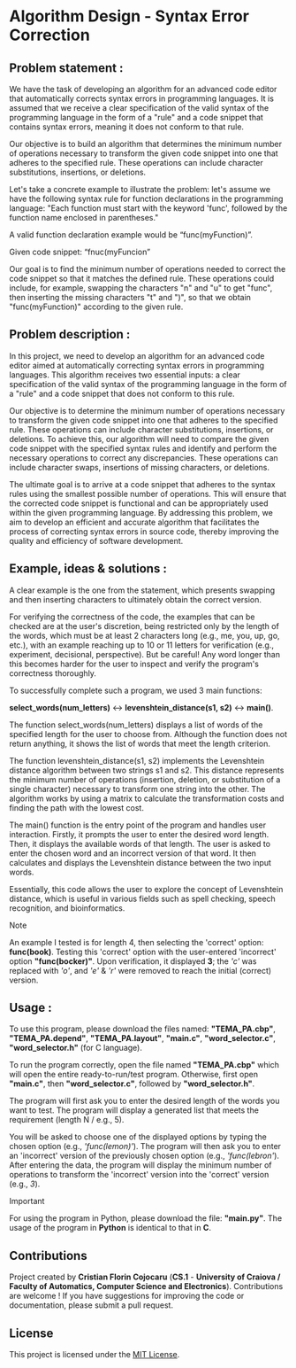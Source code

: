 # Algorithm Design - Syntax Error Correction


## Problem statement : 
We have the task of developing an algorithm for an advanced code editor that automatically corrects syntax errors in programming languages. It is assumed that we receive a clear specification of the valid syntax of the programming language in the form of a "rule" and a code snippet that contains syntax errors, meaning it does not conform to that rule.

Our objective is to build an algorithm that determines the minimum number of operations necessary to transform the given code snippet into one that adheres to the specified rule. These operations can include character substitutions, insertions, or deletions.

Let's take a concrete example to illustrate the problem: let's assume we have the following syntax rule for function declarations in the programming language:
"Each function must start with the keyword 'func', followed by the function name enclosed in parentheses."

A valid function declaration example would be “func(myFunction)”.

Given code snippet: “fnuc(myFuncion”

Our goal is to find the minimum number of operations needed to correct the code snippet so that it matches the defined rule. These operations could include, for example, swapping the characters "n" and "u" to get "func", then inserting the missing characters "t" and ")", so that we obtain "func(myFunction)" according to the given rule.


## Problem description :
In this project, we need to develop an algorithm for an advanced code editor aimed at automatically correcting syntax errors in programming languages. This algorithm receives two essential inputs: a clear specification of the valid syntax of the programming language in the form of a "rule" and a code snippet that does not conform to this rule.

Our objective is to determine the minimum number of operations necessary to transform the given code snippet into one that adheres to the specified rule. These operations can include character substitutions, insertions, or deletions.
To achieve this, our algorithm will need to compare the given code snippet with the specified syntax rules and identify and perform the necessary operations to correct any discrepancies. These operations can include character swaps, insertions of missing characters, or deletions.

The ultimate goal is to arrive at a code snippet that adheres to the syntax rules using the smallest possible number of operations. This will ensure that the corrected code snippet is functional and can be appropriately used within the given programming language. By addressing this problem, we aim to develop an efficient and accurate algorithm that facilitates the process of correcting syntax errors in source code, thereby improving the quality and efficiency of software development.


## Example, ideas & solutions :
A clear example is the one from the statement, which presents swapping and then inserting characters to ultimately obtain the correct version.

For verifying the correctness of the code, the examples that can be checked are at the user's discretion, being restricted only by the length of the words, which must be at least 2 characters long (e.g., me, you, up, go, etc.), with an example reaching up to 10 or 11 letters for verification (e.g., experiment, decisional, perspective). But be careful! Any word longer than this becomes harder for the user to inspect and verify the program's correctness thoroughly.

To successfully complete such a program, we used 3 main functions:

**select_words(num_letters)** <-> **levenshtein_distance(s1, s2)** <-> **main()**.

The function select_words(num_letters) displays a list of words of the specified length for the user to choose from. Although the function does not return anything, it shows the list of words that meet the length criterion.

The function levenshtein_distance(s1, s2) implements the Levenshtein distance algorithm between two strings s1 and s2. This distance represents the minimum number of operations (insertion, deletion, or substitution of a single character) necessary to transform one string into the other. The algorithm works by using a matrix to calculate the transformation costs and finding the path with the lowest cost.

The main() function is the entry point of the program and handles user interaction. Firstly, it prompts the user to enter the desired word length. Then, it displays the available words of that length. The user is asked to enter the chosen word and an incorrect version of that word. It then calculates and displays the Levenshtein distance between the two input words.

Essentially, this code allows the user to explore the concept of Levenshtein distance, which is useful in various fields such as spell checking, speech recognition, and bioinformatics.

> [!NOTE]
An example I tested is for length 4, then selecting the 'correct' option: **func(book)**. Testing this 'correct' option with the user-entered 'incorrect' option **"func(bocker)"**. Upon verification, it displayed **3**; the *'c'* was replaced with *'o'*, and *'e'* & *'r'* were removed to reach the initial (correct) version.


## Usage :
To use this program, please download the files named: **"TEMA_PA.cbp"**, **"TEMA_PA.depend"**, **"TEMA_PA.layout"**, **"main.c"**, **"word_selector.c"**, **"word_selector.h"** (for C language).

To run the program correctly, open the file named **"TEMA_PA.cbp"** which will open the entire ready-to-run/test program. Otherwise, first open **"main.c"**, then **"word_selector.c"**, followed by **"word_selector.h"**.

The program will first ask you to enter the desired length of the words you want to test. The program will display a generated list that meets the requirement (length N / e.g., 5).

You will be asked to choose one of the displayed options by typing the chosen option (e.g., *'func(lemon)'*). The program will then ask you to enter an 'incorrect' version of the previously chosen option (e.g., *'func(lebron'*). After entering the data, the program will display the minimum number of operations to transform the 'incorrect' version into the 'correct' version (e.g., *3*).

> [!IMPORTANT]
For using the program in Python, please download the file: **"main.py"**. The usage of the program in **Python** is identical to that in **C**.


## Contributions 
Project created by **Cristian Florin Cojocaru** (**CS.1** - **University of Craiova / Faculty of Automatics, Computer Science and Electronics**). Contributions are welcome ! If you have suggestions for improving the code or documentation, please submit a pull request.


## License
This project is licensed under the [MIT License](LICENSE).
